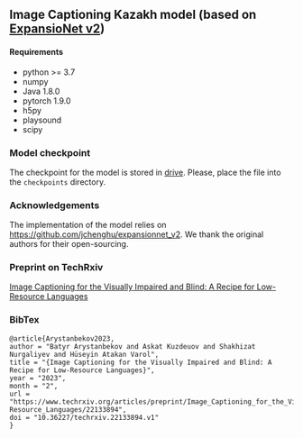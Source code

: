 ## Image Captioning Kazakh model (based on [ExpansioNet v2](https://github.com/jchenghu/expansionnet_v2))

#### Requirements
* python >= 3.7
* numpy
* Java 1.8.0
* pytorch 1.9.0
* h5py
* playsound
* scipy

### Model checkpoint

The checkpoint for the model is stored in [drive](https://drive.google.com/drive/folders/16PDZvoNs3P-O9Vr3zEb6bb-aaSDOiSY0?usp=sharing). Please, place the file into the `checkpoints` directory.

### Acknowledgements
The implementation of the model relies on https://github.com/jchenghu/expansionnet_v2. We thank the original authors for their open-sourcing.

### Preprint on TechRxiv
[Image Captioning for the Visually Impaired and Blind: A Recipe for Low-Resource Languages](https://www.techrxiv.org/articles/preprint/Image_Captioning_for_the_Visually_Impaired_and_Blind_A_Recipe_for_Low-Resource_Languages/22133894)

### BibTex
```
@article{Arystanbekov2023,
author = "Batyr Arystanbekov and Askat Kuzdeuov and Shakhizat Nurgaliyev and Hüseyin Atakan Varol",
title = "{Image Captioning for the Visually Impaired and Blind: A Recipe for Low-Resource Languages}",
year = "2023",
month = "2",
url = "https://www.techrxiv.org/articles/preprint/Image_Captioning_for_the_Visually_Impaired_and_Blind_A_Recipe_for_Low-Resource_Languages/22133894",
doi = "10.36227/techrxiv.22133894.v1"
}
```

